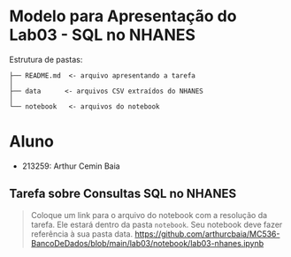 # Modelo para Apresentação do Lab03 - SQL no NHANES

Estrutura de pastas:

~~~
├── README.md  <- arquivo apresentando a tarefa
│
├── data      <- arquivos CSV extraídos do NHANES
│
└── notebook   <- arquivos do notebook
~~~

# Aluno
* 213259: Arthur Cemin Baia

## Tarefa sobre Consultas SQL no NHANES

> Coloque um link para o arquivo do notebook com a resolução da tarefa. Ele estará dentro da pasta `notebook`. Seu notebook deve fazer referência à sua pasta data.
https://github.com/arthurcbaia/MC536-BancoDeDados/blob/main/lab03/notebook/lab03-nhanes.ipynb
